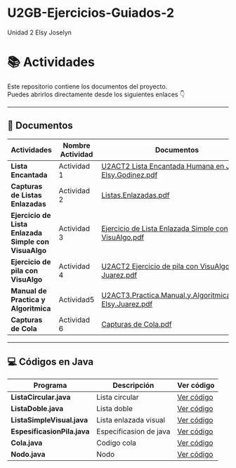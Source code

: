 # U2GB-Ejercicios-Guiados-2
Unidad 2 Elsy Joselyn
# 📚 Actividades

Este repositorio contiene los documentos del proyecto.  
Puedes abrirlos directamente desde los siguientes enlaces 👇

---

## 📄 Documentos

| Actividades | Nombre Actividad | Documentos |
|------------|--------------|--------|
| **Lista Encantada** | Actividad 1 |[U2ACT2 Lista Encantada Humana en Java-Elsy.Godinez.pdf](https://github.com/user-attachments/files/23145225/U2ACT2.Lista.Encantada.Humana.en.Java-Elsy.Godinez.pdf)|
| **Capturas de Listas Enlazadas** | Actividad 2|[Listas.Enlazadas.pdf](https://github.com/user-attachments/files/23145228/Listas.Enlazadas.pdf)|
| **Ejercicio de Lista Enlazada Simple con VisuaAlgo** | Actividad 3 |[Ejercicio de Lista Enlazada Simple con VisuAlgo.pdf](https://github.com/user-attachments/files/23145236/Ejercicio.de.Lista.Enlazada.Simple.con.VisuAlgo.pdf)|
| **Ejercicio de pila con VisuAlgo**|Actividad 4|[U2ACT2 Ejercicio de pila con VisuAlgo-Elsy Juarez.pdf](https://github.com/user-attachments/files/23145263/U2ACT2.Ejercicio.de.pila.con.VisuAlgo-Elsy.Juarez.pdf)|
| **Manual de Practica y Algoritmica**|Actividad5|[U2ACT3.Practica.Manual.y.Algoritmica.Lista-Elsy.Juarez.pdf](https://github.com/user-attachments/files/23145267/U2ACT3.Practica.Manual.y.Algoritmica.Lista-Elsy.Juarez.pdf)|
| **Capturas de Cola** | Actividad 6 |[Capturas de Cola.pdf](https://github.com/user-attachments/files/23178440/Capturas.de.Cola.pdf)|

---

## 💻 Códigos en Java

| Programa                 | Descripción               | Ver código |
|--------------------------|---------------------------|-------------|
| **ListaCircular.java**   | Lista circular             | [Ver código](./ListaCircular.java) |
| **ListaDoble.java**      | Lista doble                | [Ver código](./ListaDoble.java) |
| **ListaSimpleVisual.java** | Lista enlazada visual     | [Ver código](./ListaSimpleVisual.java) |
|**EspesificasionPila.java**|Especificasion de java|[Ver código](https://github.com/elsyjuarez2128-hub/Unidad2/blob/bafb787fc125d08df29fbe80caa8781387ec4871/U2ACT2%20Especificaci%C3%B3n%20de%20la%20Pila)|
| **Cola.java**             | Codigo cola| [Ver código](https://github.com/elsyjuarez2128-hub/U2GB-Ejercicios-Guiados-2/blob/main/Cola.java) |
| **Nodo.java**             | Nodo | [Ver código](https://github.com/elsyjuarez2128-hub/U2GB-Ejercicios-Guiados-2/blob/main/Nodo.java) |


